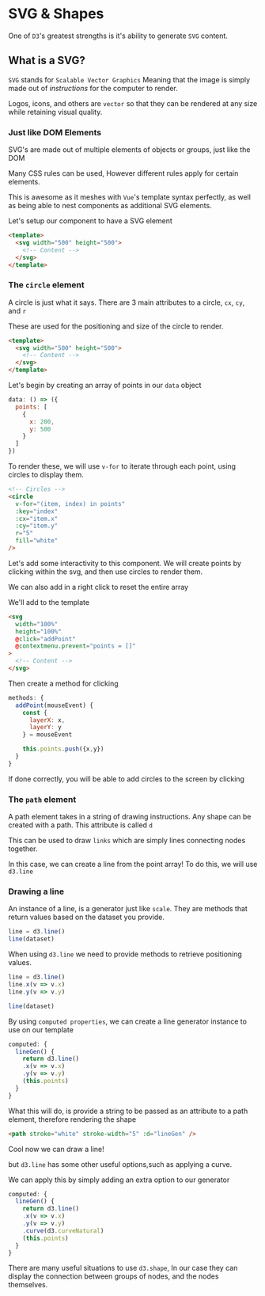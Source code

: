 # SVG & Shapes

One of `D3`'s greatest strengths is it's ability to generate `SVG` content.

## What is a SVG?

`SVG` stands for `Scalable Vector Graphics` Meaning that the image is simply made out of _instructions_ for the computer to render.

Logos, icons, and others are `vector` so that they can be rendered at any size while retaining visual quality.

### Just like DOM Elements

SVG's are made out of multiple elements of objects or groups, just like the DOM

Many CSS rules can be used, However different rules apply for certain elements.

This is awesome as it meshes with `Vue`'s template syntax perfectly, as well as being able to nest components as additional SVG elements.

Let's setup our component to have a SVG element

```html
<template>
  <svg width="500" height="500">
    <!-- Content -->
  </svg>
</template>
```

### The `circle` element

A circle is just what it says. There are 3 main attributes to a circle, `cx`, `cy`, and `r`

These are used for the positioning and size of the circle to render.

```html
<template>
  <svg width="500" height="500">
    <!-- Content -->
  </svg>
</template>
```

Let's begin by creating an array of points in our `data` object

```javascript
data: () => ({
  points: [
    {
      x: 200,
      y: 500
    }
  ]
})
```

To render these, we will use `v-for` to iterate through each point, using circles to display them.

```html
<!-- Circles -->
<circle
  v-for="(item, index) in points"
  :key="index"
  :cx="item.x"
  :cy="item.y"
  r="5"
  fill="white"
/>
```

Let's add some interactivity to this component. We will create points by clicking within the svg, and then use circles to render them.

We can also add in a right click to reset the entire array

We'll add to the template

```html
<svg
  width="100%"
  height="100%"
  @click="addPoint"
  @contextmenu.prevent="points = []"
>
  <!-- Content -->
</svg>
```

Then create a method for clicking

```javascript
methods: {
  addPoint(mouseEvent) {
    const {
      layerX: x,
      layerY: y
    } = mouseEvent

    this.points.push({x,y})
  }
}
```

If done correctly, you will be able to add circles to the screen by clicking

### The `path` element

A path element takes in a string of drawing
instructions. Any shape can be created with a path. This attribute is called `d`

This can be used to draw `links` which are simply lines connecting nodes together.

In this case, we can create a line from the point array! To do this, we will use `d3.line`

### Drawing a line

An instance of a line, is a generator just like `scale`. They are methods that return values based on the dataset you provide.

```javascript
line = d3.line()
line(dataset)
```

When using `d3.line` we need to provide methods to retrieve positioning values.

```javascript
line = d3.line()
line.x(v => v.x)
line.y(v => v.y)

line(dataset)
```

By using `computed properties`, we can create a line generator instance to use on our template

```javascript
computed: {
  lineGen() {
    return d3.line()
    .x(v => v.x)
    .y(v => v.y)
    (this.points)
  }
}
```

What this will do, is provide a string to be passed as an attribute to a path element, therefore rendering the shape

```html
<path stroke="white" stroke-width="5" :d="lineGen" />
```

Cool now we can draw a line!

but `d3.line` has some other useful options,such as applying a curve.

We can apply this by simply adding an extra option to our generator

```javascript
computed: {
  lineGen() {
    return d3.line()
    .x(v => v.x)
    .y(v => v.y)
    .curve(d3.curveNatural)
    (this.points)
  }
}
```

There are many useful situations to use `d3.shape`, In our case they can display the connection between groups of nodes, and the nodes themselves.
